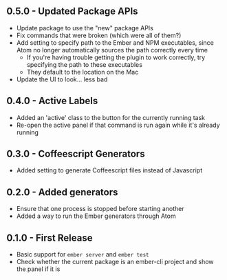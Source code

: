 ## 0.5.0 - Updated Package APIs
* Update package to use the "new" package APIs
* Fix commands that were broken (which were all of them?)
* Add setting to specify path to the Ember and NPM executables, since Atom no longer automatically sources the path correctly every time
    * If you're having trouble getting the plugin to work correctly, try specifying the path to these executables
    * They default to the location on the Mac
* Update the UI to look... less bad

## 0.4.0 - Active Labels
* Added an 'active' class to the button for the currently running task
* Re-open the active panel if that command is run again while it's already
  running

## 0.3.0 - Coffeescript Generators
* Added setting to generate Coffeescript files instead of Javascript

## 0.2.0 - Added generators
* Ensure that one process is stopped before starting another
* Added a way to run the Ember generators through Atom

## 0.1.0 - First Release
* Basic support for `ember server` and `ember test`
* Check whether the current package is an ember-cli project and show the panel
  if it is
